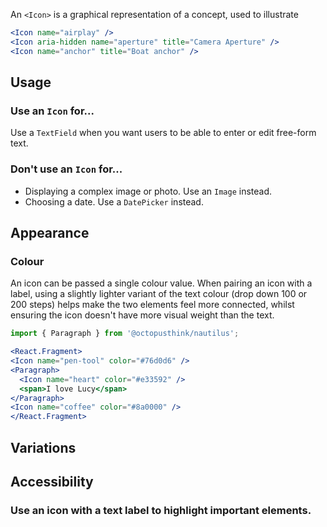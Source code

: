 An `<Icon>` is a graphical representation of a concept, used to illustrate

```jsx
<Icon name="airplay" />
<Icon aria-hidden name="aperture" title="Camera Aperture" />
<Icon name="anchor" title="Boat anchor" />
```

## Usage

### Use an `Icon` for...

Use a `TextField` when you want users to be able to enter or edit free-form text.

### Don't use an `Icon` for...

- Displaying a complex image or photo. Use an `Image` instead.
- Choosing a date. Use a `DatePicker` instead.


## Appearance

### Colour

An icon can be passed a single colour value. When pairing an icon with a label, using a slightly lighter variant of the text colour (drop down 100 or 200 steps) helps make the two elements feel more connected, whilst ensuring the icon doesn't have more visual weight than the text.

```jsx
import { Paragraph } from '@octopusthink/nautilus';

<React.Fragment>
<Icon name="pen-tool" color="#76d0d6" />
<Paragraph>
  <Icon name="heart" color="#e33592" />
  <span>I love Lucy</span>
</Paragraph>
<Icon name="coffee" color="#8a0000" />
</React.Fragment>
```

## Variations


## Accessibility

### Use an icon with a text label to highlight important elements.
